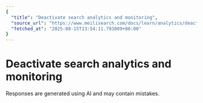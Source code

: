 ```yaml
---
{
  "title": "Deactivate search analytics and monitoring",
  "source_url": "https://www.meilisearch.com/docs/learn/analytics/deactivate_analytics_monitoring",
  "fetched_at": "2025-08-15T13:54:11.793809+00:00"
}
---
```


# Deactivate search analytics and monitoring

Responses are generated using AI and may contain mistakes.
